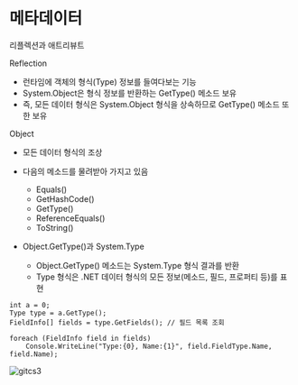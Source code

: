 # 메타데이터

리플렉션과 애트리뷰트

Reflection
- 런타임에 객체의 형식(Type) 정보를 들여다보는 기능
- System.Object은 형식 정보를 반환하는 GetType() 메소드 보유
- 즉, 모든 데이터 형식은 System.Object 형식을 상속하므로 GetType() 메소드 또한 보유

Object
- 모든 데이터 형식의 조상
- 다음의 메소드를 물려받아 가지고 있음
    - Equals()
    - GetHashCode()
    - GetType()
    - ReferenceEquals()
    - ToString()

- Object.GetType()과 System.Type
    - Object.GetType() 메소드는 System.Type 형식 결과를 반환
    - Type 형식은 .NET 데이터 형식의 모든 정보(메소드, 필드, 프로퍼티 등)를 표현
```
int a = 0;
Type type = a.GetType();
FieldInfo[] fields = type.GetFields(); // 필드 목록 조회

foreach (FieldInfo field in fields)
    Console.WriteLine("Type:{0}, Name:{1}", field.FieldType.Name, field.Name);
```

![gitcs3](https://user-images.githubusercontent.com/55019081/169193703-5ed3ada0-898b-4112-922b-eae66e03c823.GIF)
